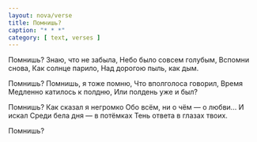 ```yaml
---
layout: nova/verse
title: Помнишь?
caption: "* * *"
category: [ text, verses ]
---
```

Помнишь?
Знаю, что не забыла,
Небо было совсем голубым,
Вспомни снова,
Как солнце парило,
Над дорогою пыль, как дым.

Помнишь?
Помнишь, я тоже помню,
Что вполголоса говорил,
Время
Медленно катилось к полдню,
Или полдень уже и был?

Помнишь?
Как сказал я негромко
Обо всём, ни о чём — о любви...
И искал
Среди бела дня — в потёмках
Тень ответа в глазах твоих.

Помнишь?
